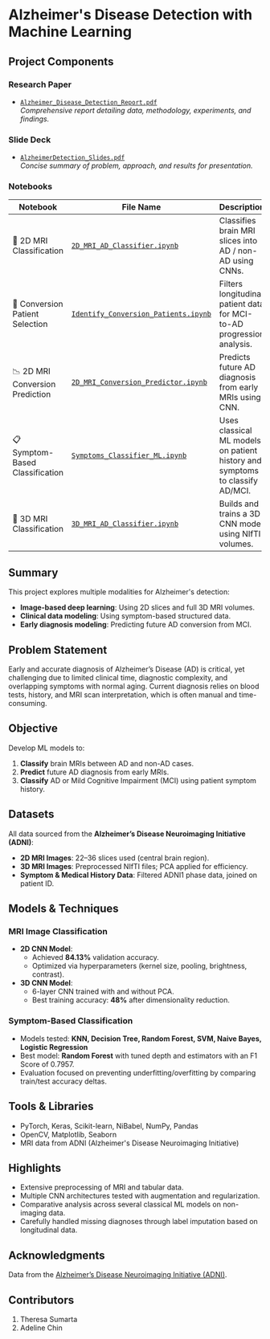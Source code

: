 # Alzheimer's Disease Detection with Machine Learning

## Project Components
### Research Paper
- [`Alzheimer_Disease_Detection_Report.pdf`](Alzheimer_Disease_Detection_Report.pdf)  
  *Comprehensive report detailing data, methodology, experiments, and findings.*

### Slide Deck
- [`AlzheimerDetection_Slides.pdf`](AlzheimerDetection_Slides.pdf)  
  *Concise summary of problem, approach, and results for presentation.*

### Notebooks 

| Notebook | File Name | Description |
|----------|-----------|-------------|
| 🧠 2D MRI Classification | [`2D_MRI_AD_Classifier.ipynb`](notebooks/2D_MRI_AD_Classifier.ipynb) | Classifies brain MRI slices into AD / non-AD using CNNs. |
| 🔄 Conversion Patient Selection | [`Identify_Conversion_Patients.ipynb`](notebooks/Identify_Conversion_Patients.ipynb) | Filters longitudinal patient data for MCI-to-AD progression analysis. |
| 📉 2D MRI Conversion Prediction | [`2D_MRI_Conversion_Predictor.ipynb`](notebooks/2D_MRI_Conversion_Predictor.ipynb) | Predicts future AD diagnosis from early MRIs using CNN. |
| 📋 Symptom-Based Classification | [`Symptoms_Classifier_ML.ipynb`](notebooks/Symptoms_Classifier_ML.ipynb) | Uses classical ML models on patient history and symptoms to classify AD/MCI. |
| 🧠 3D MRI Classification | [`3D_MRI_AD_Classifier.ipynb`](notebooks/3D_MRI_AD_Classifier.ipynb) | Builds and trains a 3D CNN model using NIfTI volumes. |

## Summary

This project explores multiple modalities for Alzheimer's detection:
- **Image-based deep learning**: Using 2D slices and full 3D MRI volumes.
- **Clinical data modeling**: Using symptom-based structured data.
- **Early diagnosis modeling**: Predicting future AD conversion from MCI.

## Problem Statement
Early and accurate diagnosis of Alzheimer’s Disease (AD) is critical, yet challenging due to limited clinical time, diagnostic complexity, and overlapping symptoms with normal aging. Current diagnosis relies on blood tests, history, and MRI scan interpretation, which is often manual and time-consuming.

## Objective
Develop ML models to:
1. **Classify** brain MRIs between AD and non-AD cases.
2. **Predict** future AD diagnosis from early MRIs.
3. **Classify** AD or Mild Cognitive Impairment (MCI) using patient symptom history.

## Datasets
All data sourced from the **Alzheimer’s Disease Neuroimaging Initiative (ADNI)**:

- **2D MRI Images**: 22–36 slices used (central brain region).
- **3D MRI Images**: Preprocessed NIfTI files; PCA applied for efficiency.
- **Symptom & Medical History Data**: Filtered ADNI1 phase data, joined on patient ID.

## Models & Techniques

### MRI Image Classification
- **2D CNN Model**:
  - Achieved **84.13%** validation accuracy.
  - Optimized via hyperparameters (kernel size, pooling, brightness, contrast).
- **3D CNN Model**:
  - 6-layer CNN trained with and without PCA.
  - Best training accuracy: **48%** after dimensionality reduction.

### Symptom-Based Classification
- Models tested: **KNN, Decision Tree, Random Forest, SVM, Naive Bayes, Logistic Regression**
- Best model: **Random Forest** with tuned depth and estimators with an F1 Score of 0.7957.
- Evaluation focused on preventing underfitting/overfitting by comparing train/test accuracy deltas.

## Tools & Libraries

- PyTorch, Keras, Scikit-learn, NiBabel, NumPy, Pandas
- OpenCV, Matplotlib, Seaborn
- MRI data from ADNI (Alzheimer's Disease Neuroimaging Initiative)

## Highlights
- Extensive preprocessing of MRI and tabular data.
- Multiple CNN architectures tested with augmentation and regularization.
- Comparative analysis across several classical ML models on non-imaging data.
- Carefully handled missing diagnoses through label imputation based on longitudinal data.

## Acknowledgments
Data from the [Alzheimer’s Disease Neuroimaging Initiative (ADNI)](http://adni.loni.usc.edu/).

## Contributors
1. Theresa Sumarta
2. Adeline Chin
